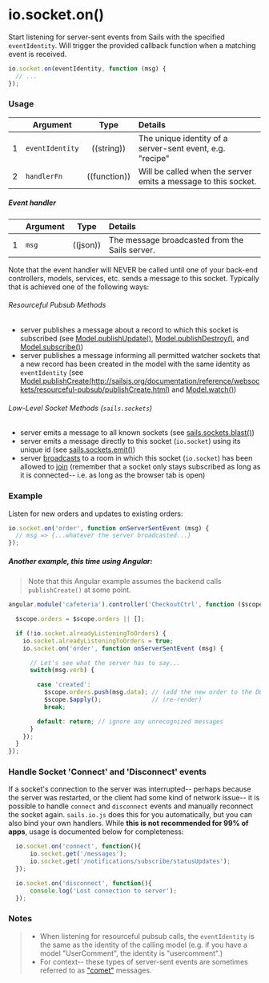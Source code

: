 # io.socket.on()

Start listening for server-sent events from Sails with the specified `eventIdentity`.  Will trigger the provided callback function when a matching event is received.

```js
io.socket.on(eventIdentity, function (msg) {
  // ...
});
```


### Usage

|   | Argument   | Type         | Details |
|---|------------|:------------:|:--------|
| 1 | `eventIdentity`      | ((string))   | The unique identity of a server-sent event, e.g. "recipe"
| 2 | `handlerFn` | ((function)) | Will be called when the server emits a message to this socket.


##### Event handler

|   | Argument  | Type         | Details |
|---|-----------|:------------:|:--------|
| 1 | `msg`     | ((json))        | The message broadcasted from the Sails server.


Note that the event handler will NEVER be called until one of your back-end controllers, models, services, etc. sends a message to this socket.  Typically that is achieved one of the following ways:

###### Resourceful Pubsub Methods
+ server publishes a message about a record to which this socket is subscribed (see [Model.publishUpdate()](http://sailsjs.org/documentation/reference/websockets/resourceful-pubsub/publishUpdate.html), [Model.publishDestroy()](http://sailsjs.org/documentation/reference/websockets/resourceful-pubsub/publishDestroy.html), and [Model.subscribe()](http://sailsjs.org/documentation/reference/websockets/resourceful-pubsub/subscribe.html))
+ server publishes a message informing all permitted watcher sockets that a new record has been created in the model with the same identity as `eventIdentity` (see [Model.publishCreate(http://sailsjs.org/documentation/reference/websockets/resourceful-pubsub/publishCreate.html)](http://sailsjs.org/documentation/reference/websockets/resourceful-pubsub/publishCreate.html) and [Model.watch()](http://sailsjs.org/documentation/reference/websockets/resourceful-pubsub/watch.html))

###### Low-Level Socket Methods (`sails.sockets`)
+ server emits a message to all known sockets (see [sails.sockets.blast()](http://sailsjs.org/documentation/reference/websockets/sails.sockets/sails.sockets.blast.html))
+ server emits a message directly to this socket (`io.socket`) using its unique id (see [sails.sockets.emit()](http://sailsjs.org/documentation/reference/websockets/sails.sockets/sails.sockets.emit.html))
+ server [broadcasts](http://sailsjs.org/documentation/reference/websockets/sails.sockets/sails.sockets.broadcast.html) to a room in which this socket (`io.socket`) has been allowed to [join](http://sailsjs.org/documentation/reference/websockets/sails.sockets/sails.sockets.join.html) (remember that a socket only stays subscribed as long as it is connected-- i.e. as long as the browser tab is open)



### Example

Listen for new orders and updates to existing orders:

```javascript
io.socket.on('order', function onServerSentEvent (msg) {
  // msg => {...whatever the server broadcasted...}
});
```

##### Another example, this time using Angular:

> Note that this Angular example assumes the backend calls `publishCreate()` at some point.

```javascript
angular.module('cafeteria').controller('CheckoutCtrl', function ($scope) {

  $scope.orders = $scope.orders || [];

  if (!io.socket.alreadyListeningToOrders) {
    io.socket.alreadyListeningToOrders = true;
    io.socket.on('order', function onServerSentEvent (msg) {

      // Let's see what the server has to say...
      switch(msg.verb) {

        case 'created':
          $scope.orders.push(msg.data); // (add the new order to the DOM)
          $scope.$apply();              // (re-render)
          break;

        default: return; // ignore any unrecognized messages
      }
    });
  }
});
```

### Handle Socket 'Connect' and 'Disconnect' events
If a socket's connection to the server was interrupted-- perhaps because the server was restarted, or the client had some kind of network issue-- it is possible to handle `connect` and `disconnect` events and manually reconnect the socket again.  `sails.io.js` does this for you automatically, but you can also bind your own handlers.  While **this is not recommended for 99% of apps**, usage is documented below for completeness:

```javascript
  io.socket.on('connect', function(){
      io.socket.get('/messages');
      io.socket.get('/notifications/subscribe/statusUpdates');
  });

  io.socket.on('disconnect', function(){
      console.log('Lost connection to server');
  });
```



### Notes
>+ When listening for resourceful pubsub calls, the `eventIdentity` is the same as the identity of the calling model (e.g. if you have a model "UserComment", the identity is "usercomment".)
>+ For context-- these types of server-sent events are sometimes referred to as ["comet"](http://en.wikipedia.org/wiki/Comet_(programming)) messages.



<docmeta name="displayName" value="io.socket.on()">
<docmeta name="pageType" value="method">

